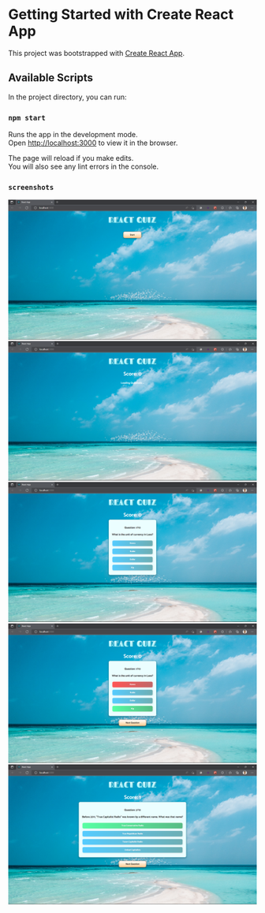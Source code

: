 # Getting Started with Create React App

This project was bootstrapped with [Create React App](https://github.com/facebook/create-react-app).

## Available Scripts

In the project directory, you can run:

### `npm start`

Runs the app in the development mode.\
Open [http://localhost:3000](http://localhost:3000) to view it in the browser.

The page will reload if you make edits.\
You will also see any lint errors in the console.

### `screenshots`

![Demo_01](./images/Demo_01.png)
![Demo_02](./images/Demo_02.png)
![Demo_03](./images/Demo_03.png)
![Demo_04](./images/Demo_04.png)
![Demo_05](./images/Demo_05.png)
